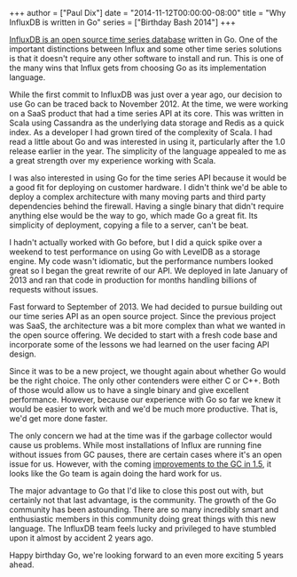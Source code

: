 +++
author = ["Paul Dix"]
date = "2014-11-12T00:00:00-08:00"
title = "Why InfluxDB is written in Go"
series = ["Birthday Bash 2014"]
+++

[InfluxDB is an open source time series database](http://influxdb.com) written in Go. One of the important distinctions between Influx and some other time series solutions is that it doesn't require any other software to install and run. This is one of the many wins that Influx gets from choosing Go as its implementation language.

While the first commit to InfluxDB was just over a year ago, our decision to use Go can be traced back to November 2012. At the time, we were working on a SaaS product that had a time series API at its core. This was written in Scala using Cassandra as the underlying data storage and Redis as a quick index. As a developer I had grown tired of the complexity of Scala. I had read a little about Go and was interested in using it, particularly after the 1.0 release earlier in the year. The simplicity of the language appealed to me as a great strength over my experience working with Scala.

I was also interested in using Go for the time series API because it would be a good fit for deploying on customer hardware. I didn't think we'd be able to deploy a complex architecture with many moving parts and third party dependencies behind the firewall. Having a single binary that didn't require anything else would be the way to go, which made Go a great fit. Its simplicity of deployment, copying a file to a server, can't be beat.

I hadn't actually worked with Go before, but I did a quick spike over a weekend to test performance on using Go with LevelDB as a storage engine. My code wasn't idiomatic, but the performance numbers looked great so I began the great rewrite of our API. We deployed in late January of 2013 and ran that code in production for months handling billions of requests without issues.

Fast forward to September of 2013. We had decided to pursue building out our time series API as an open source project. Since the previous project was SaaS, the architecture was a bit more complex than what we wanted in the open source offering. We decided to start with a fresh code base and incorporate some of the lessons we had learned on the user facing API design.

Since it was to be a new project, we thought again about whether Go would be the right choice. The only other contenders were either C or C++. Both of those would allow us to have a single binary and give excellent performance. However, because our experience with Go so far we knew it would be easier to work with and we'd be much more productive. That is, we'd get more done faster.

The only concern we had at the time was if the garbage collector would cause us problems. While most installations of Influx are running fine without issues from GC pauses, there are certain cases where it's an open issue for us. However, with the coming [improvements to the GC in 1.5](https://docs.google.com/document/d/16Y4IsnNRCN43Mx0NZc5YXZLovrHvvLhK_h0KN8woTO4/edit), it looks like the Go team is again doing the hard work for us.

The major advantage to Go that I'd like to close this post out with, but certainly not that last advantage, is the community. The growth of the Go community has been astounding. There are so many incredibly smart and enthusiastic members in this community doing great things with this new language. The InfluxDB team feels lucky and privileged to have stumbled upon it almost by accident 2 years ago.

Happy birthday Go, we're looking forward to an even more exciting 5 years ahead.